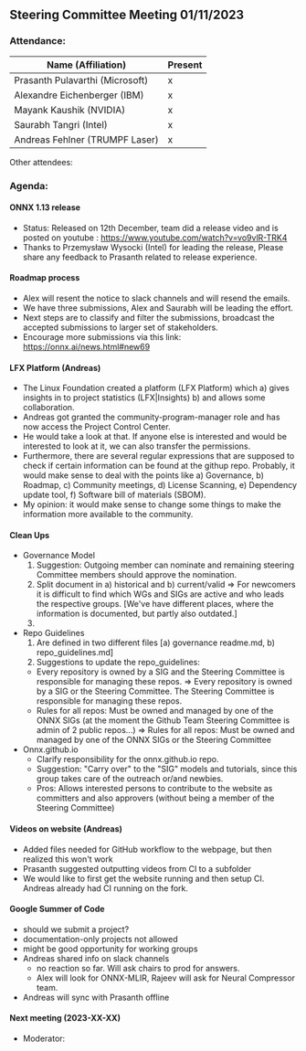 ## Steering Committee Meeting 01/11/2023

### Attendance:

| Name (Affiliation)              | Present  |
| ------------------------------- | -------- |
| Prasanth Pulavarthi (Microsoft) | x   |
| Alexandre Eichenberger (IBM)    | x   |
| Mayank Kaushik (NVIDIA)         |  x  |
| Saurabh Tangri (Intel)          |  x  |
| Andreas Fehlner (TRUMPF Laser)  | x  |

Other attendees: 

### Agenda:
  
  #### ONNX 1.13 release
   - Status: Released on 12th December, team did a release video and is posted on youtube : https://www.youtube.com/watch?v=vo9vlR-TRK4 
   - Thanks to Przemysław Wysocki (Intel) for leading the release, Please share any feedback to Prasanth related to release experience.
  
  #### Roadmap process
  - Alex will resent the notice  to slack channels and will resend the emails.
  - We have three submissions, Alex and Saurabh will be leading the effort.
  - Next steps are to classify and filter the submissions, broadcast the accepted submissions to larger set of stakeholders.
  - Encourage more submissions via this link: https://onnx.ai/news.html#new69

  #### LFX Platform (Andreas)
  - The Linux Foundation created a platform (LFX Platform) which a) gives insights in to project statistics (LFX|Insights) b) and allows some collaboration.
  - Andreas got granted the community-program-manager role and has now access the Project Control Center.
  - He would take a look at that. If anyone else is interested and would be interested to look at it, we can also transfer the permissions.
  - Furthermore, there are several regular expressions that are supposed to check if certain information can be found at the githup repo. Probably, it would make sense to deal with the points like a) Governance, b) Roadmap, c) Community meetings, d) License Scanning, e) Dependency update tool, f) Software bill of materials (SBOM).
  - My opinion: it would make sense to change some things to make the information more available to the community.


  #### Clean Ups
  
  - Governance Model 
    1. Suggestion: Outgoing member can nominate and remaining steering Committee members should approve the nomination.
    2. Split document in a) historical and b) current/valid => For newcomers it is difficult to find which WGs and SIGs are active and who leads the respective groups. [We've have different places, where the information is documented, but partly also outdated.]
    3. 
  - Repo Guidelines 
    1. Are defined in two different files [a) governance readme.md, b) repo_guidelines.md]
    2. Suggestions to update the repo_guidelines:
     * Every repository is owned by a SIG and the Steering Committee is responsible for managing these repos. => Every repository is owned by a SIG or the Steering Committee. The Steering Committee is responsible for managing these repos. 
     * Rules for all repos: Must be owned and managed by one of the ONNX SIGs (at the moment the Github Team Steering Committee is admin of 2 public repos...) => Rules for all repos: Must be owned and managed by one of the ONNX SIGs or the Steering Committee
  - Onnx.github.io
    - Clarify responsibility for the onnx.github.io repo. 
    - Suggestion: "Carry over" to the "SIG" models and tutorials, since this group takes care of the outreach or/and newbies. 
    - Pros: Allows interested persons to contribute to the website as committers and also approvers (without being a member of the Steering Committee)

  #### Videos on website (Andreas)
  - Added files needed for GitHub workflow to the webpage, but then realized this won't work
  - Prasanth suggested outputting videos from CI to a subfolder
   - We would like to first get the website running and then setup CI. Andreas already had CI running on the fork.
   
  #### Google Summer of Code
  - should we submit a project?
  - documentation-only projects not allowed
  - might be good opportunity for working groups
  - Andreas shared info on slack channels
    - no reaction so far. Will ask chairs to prod for answers.
    - Alex will look for ONNX-MLIR, Rajeev will ask for Neural Compressor team.
  - Andreas will sync with Prasanth offline

  #### Next meeting (2023-XX-XX)
  - Moderator: 
